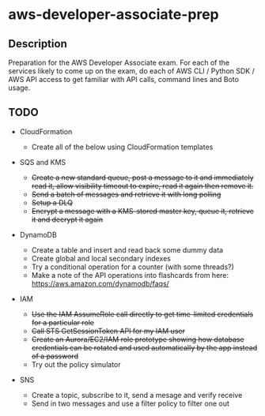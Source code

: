 # aws-developer-associate-prep

## Description

Preparation for the AWS Developer Associate exam. For each of the services
likely to come up on the exam, do each of AWS CLI / Python SDK / AWS API access
to get familiar with API calls, command lines and Boto usage.

## TODO

- CloudFormation
    - Create all of the below using CloudFormation templates

- SQS and KMS
    - ~~Create a new standard queue, post a message to it and immediately read
      it, allow visibility timeout to expire, read it again then remove it.~~
    - ~~Send a batch of messages and retrieve it with long polling~~
    - ~~Setup a DLQ~~
    - ~~Encrypt a message with a KMS-stored master key, queue it, retrieve it and
      decrypt it again~~

- DynamoDB
    - Create a table and insert and read back some dummy data
    - Create global and local secondary indexes
    - Try a conditional operation for a counter (with some threads?)
    - Make a note of the API operations into flashcards from here:
      https://aws.amazon.com/dynamodb/faqs/

- IAM
    - ~~Use the IAM AssumeRole call directly to get time-limited credentials for
      a particular role~~
    - ~~Call STS GetSessionToken API for my IAM user~~
    - ~~Create an Aurora/EC2/IAM role prototype showing how database credentials
      can be rotated and used automatically by the app instead of a password~~
    - Try out the policy simulator

- SNS
    - Create a topic, subscribe to it, send a mesage and verify receive
    - Send in two messages and use a filter policy to filter one out
